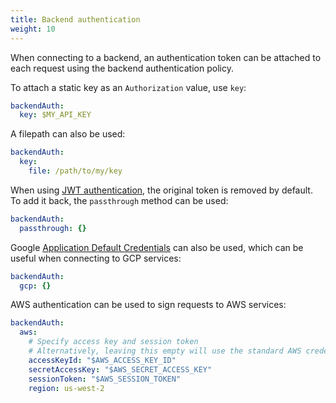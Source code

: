 ```yaml
---
title: Backend authentication
weight: 10
---
```


When connecting to a backend, an authentication token can be attached to each request using the backend authentication policy.


To attach a static key as an `Authorization` value, use `key`:

```yaml
backendAuth:
  key: $MY_API_KEY
```

A filepath can also be used:

```yaml
backendAuth:
  key:
    file: /path/to/my/key
```

When using [JWT authentication](#jwt-authentication), the original token is removed by default.
To add it back, the `passthrough` method can be used:

```yaml
backendAuth:
  passthrough: {}
```

Google [Application Default Credentials](https://cloud.google.com/docs/authentication/application-default-credentials) can also be used, which can be useful when connecting to GCP services:

```yaml
backendAuth:
  gcp: {}
```

AWS authentication can be used to sign requests to AWS services:

```yaml
backendAuth:
  aws:
    # Specify access key and session token
    # Alternatively, leaving this empty will use the standard AWS credential lookup (https://docs.aws.amazon.com/sdkref/latest/guide/access.html) based on the environment
    accessKeyId: "$AWS_ACCESS_KEY_ID"
    secretAccessKey: "$AWS_SECRET_ACCESS_KEY"
    sessionToken: "$AWS_SESSION_TOKEN"
    region: us-west-2
```